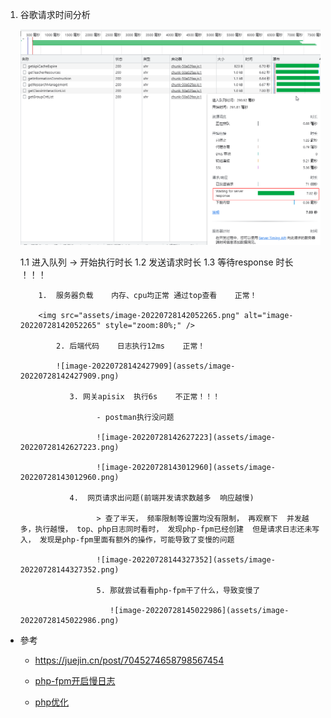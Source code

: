 1. 谷歌请求时间分析     

   <img src="assets/image-20220728141853235.png" alt="image-20220728141853235" style="zoom:75%;" />

   1.1  进入队列  -> 开始执行时长
   1.2  发送请求时长
   1.3  等待response  时长    ！！！

           1.  服务器负载    内存、cpu均正常 通过top查看    正常！
           
           <img src="assets/image-20220728142052265.png" alt="image-20220728142052265" style="zoom:80%;" />
               
               2. 后端代码    日志执行12ms    正常！
               
               ![image-20220728142427909](assets/image-20220728142427909.png)
               
                  3. 网关apisix  执行6s    不正常！！！
               
                        - postman执行没问题
               
                        ![image-20220728142627223](assets/image-20220728142627223.png)
               
                        ![image-20220728143012960](assets/image-20220728143012960.png)
               
                  4.  网页请求出问题(前端并发请求数越多  响应越慢)
               
                        > 查了半天， 频率限制等设置均没有限制， 再观察下  并发越多，执行越慢， top、php日志同时看时， 发现php-fpm已经创建  但是请求日志还未写入， 发现是php-fpm里面有额外的操作，可能导致了变慢的问题
               
                        ![image-20220728144327352](assets/image-20220728144327352.png)
               
                        5. 那就尝试看看php-fpm干了什么，导致变慢了
               
                           ![image-20220728145022986](assets/image-20220728145022986.png)

- 參考

  - https://juejin.cn/post/7045274658798567454
  - [php-fpm开启慢日志](https://www.getpagespeed.com/server-setup/how-to-log-and-fix-slow-php-requests)

  - [php优化](https://www.ucloud.cn/yun/10639.html)